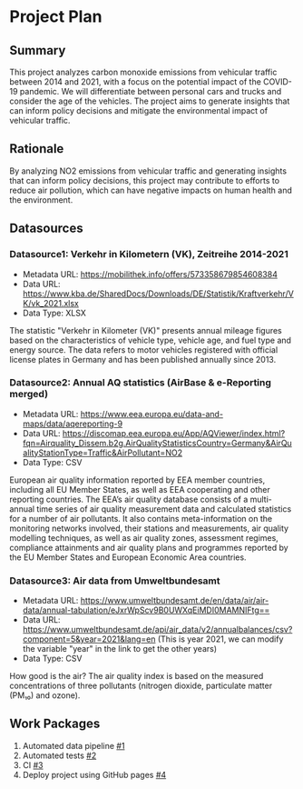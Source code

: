 # Project Plan

## Summary

<!-- Describe your data science project in max. 5 sentences. -->
This project analyzes carbon monoxide emissions from vehicular traffic between 2014 and 2021, with a focus on the potential impact of the COVID-19 pandemic. 
We will differentiate between personal cars and trucks and consider the age of the vehicles. 
The project aims to generate insights that can inform policy decisions and mitigate the environmental impact of vehicular traffic.

## Rationale

<!-- Outline the impact of the analysis, e.g. which pains it solves. -->
By analyzing NO2 emissions from vehicular traffic and generating insights that can inform policy decisions, this project may contribute to efforts to reduce air pollution, which can have negative impacts on human health and the environment.

## Datasources

<!-- Describe each datasources you plan to use in a section. Use the prefic "DatasourceX" where X is the id of the datasource. -->

### Datasource1: Verkehr in Kilometern (VK), Zeitreihe 2014-2021
* Metadata URL: https://mobilithek.info/offers/573358679854608384
* Data URL: https://www.kba.de/SharedDocs/Downloads/DE/Statistik/Kraftverkehr/VK/vk_2021.xlsx
* Data Type: XLSX

The statistic "Verkehr in Kilometer (VK)" presents annual mileage figures based on the characteristics of vehicle type, vehicle age, and fuel type and energy source.
The data refers to motor vehicles registered with official license plates in Germany and has been published annually since 2013. 

### Datasource2: Annual AQ statistics (AirBase & e-Reporting merged)
* Metadata URL: https://www.eea.europa.eu/data-and-maps/data/aqereporting-9
* Data URL: https://discomap.eea.europa.eu/App/AQViewer/index.html?fqn=Airquality_Dissem.b2g.AirQualityStatisticsCountry=Germany&AirQualityStationType=Traffic&AirPollutant=NO2
* Data Type: CSV

European air quality information reported by EEA member countries, including all EU Member States, as well as EEA cooperating and other reporting countries. 
The EEA’s air quality database consists of a multi-annual time series of air quality measurement data and calculated statistics for a number of air pollutants. 
It also contains meta-information on the monitoring networks involved, their stations and measurements, air quality modelling techniques, as well as air quality zones, assessment regimes, compliance attainments and air quality plans and programmes reported by the EU Member States and European Economic Area countries.

### Datasource3: Air data from Umweltbundesamt
* Metadata URL: https://www.umweltbundesamt.de/en/data/air/air-data/annual-tabulation/eJxrWpScv9B0UWXqEiMDI0MAMNIFtg==
* Data URL: https://www.umweltbundesamt.de/api/air_data/v2/annualbalances/csv?component=5&year=2021&lang=en (This is year 2021, we can modify the variable "year" in the link to get the other years)
* Data Type: CSV


How good is the air? The air quality index is based on the measured concentrations of three pollutants (nitrogen dioxide, particulate matter (PM₁₀) and ozone). 

## Work Packages

<!-- List of work packages ordered sequentially, each pointing to an issue with more details. -->

1. Automated data pipeline [#1][i1]
2. Automated tests [#2][i1]
3. CI [#3][i1]
4. Deploy project using GitHub pages [#4][i1]


[i1]: https://github.com/leoreinmann/2023-amse-template/issues/1
[i2]: https://github.com/leoreinmann/2023-amse-template/issues/2
[i3]: https://github.com/leoreinmann/2023-amse-template/issues/3
[i4]: https://github.com/leoreinmann/2023-amse-template/issues/4


